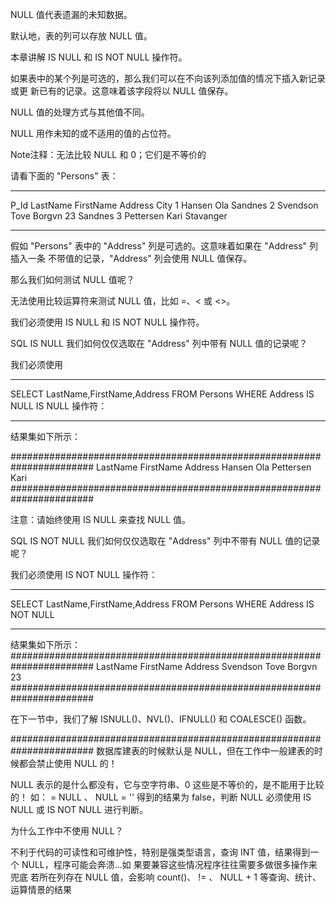 NULL 值代表遗漏的未知数据。

默认地，表的列可以存放 NULL 值。

本章讲解 IS NULL 和 IS NOT NULL 操作符。

如果表中的某个列是可选的，那么我们可以在不向该列添加值的情况下插入新记录或更
新已有的记录。这意味着该字段将以 NULL 值保存。

NULL 值的处理方式与其他值不同。

NULL 用作未知的或不适用的值的占位符。

Note注释：无法比较 NULL 和 0；它们是不等价的

请看下面的 "Persons" 表：

***********************************************************************
P_Id	LastName	FirstName	Address	City
1	Hansen	Ola		Sandnes
2	Svendson	Tove	Borgvn 23	Sandnes
3	Pettersen	Kari		Stavanger
***********************************************************************
假如 "Persons" 表中的 "Address" 列是可选的。这意味着如果在 "Address" 列插入一条
不带值的记录，"Address" 列会使用 NULL 值保存。

那么我们如何测试 NULL 值呢？

无法使用比较运算符来测试 NULL 值，比如 =、< 或 <>。

我们必须使用 IS NULL 和 IS NOT NULL 操作符。

SQL IS NULL
我们如何仅仅选取在 "Address" 列中带有 NULL 值的记录呢？

我们必须使用
***********************************************************************
SELECT LastName,FirstName,Address FROM Persons
WHERE Address IS NULL IS NULL 操作符：
***********************************************************************
结果集如下所示：

#######################################################################
LastName	FirstName	Address
Hansen	Ola	
Pettersen	Kari	
#######################################################################

注意：请始终使用 IS NULL 来查找 NULL 值。

SQL IS NOT NULL
我们如何仅仅选取在 "Address" 列中不带有 NULL 值的记录呢？

我们必须使用 IS NOT NULL 操作符：
***********************************************************************
SELECT LastName,FirstName,Address FROM Persons
WHERE Address IS NOT NULL
***********************************************************************
结果集如下所示：
#######################################################################
LastName	FirstName	Address
Svendson	Tove	Borgvn 23
#######################################################################

在下一节中，我们了解 ISNULL()、NVL()、IFNULL() 和 COALESCE() 函数。

#######################################################################
数据库建表的时候默认是 NULL，但在工作中一般建表的时候都会禁止使用 NULL 的！

NULL 表示的是什么都没有，它与空字符串、0 这些是不等价的，是不能用于比较的！ 
如： <expr> = NULL 、 NULL = '' 得到的结果为 false，判断 NULL 必须使用 IS NULL 或 IS NOT NULL 进行判断。

为什么工作中不使用 NULL？

不利于代码的可读性和可维护性，特别是强类型语言，查询 INT 值，结果得到一个 NULL，程序可能会奔溃...如
果要兼容这些情况程序往往需要多做很多操作来兜底
若所在列存在 NULL 值，会影响 count()、 <col> != <value>、 NULL + 1 等查询、统计、运算情景的结果

